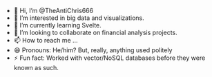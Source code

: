 - 👋 Hi, I’m @TheAntiChris666
- 👀 I’m interested in big data and visualizations.
- 🌱 I’m currently learning Svelte.
- 💞️ I’m looking to collaborate on financial analysis projects.
- 📫 How to reach me ...
- 😄 Pronouns: He/him? But, really, anything used politely 
- ⚡ Fun fact: Worked with vector/NoSQL databases before they were known as such.

<!---
TheAntiChris666/TheAntiChris666 is a ✨ special ✨ repository because its `README.md` (this file) appears on your GitHub profile.
You can click the Preview link to take a look at your changes.
--->
